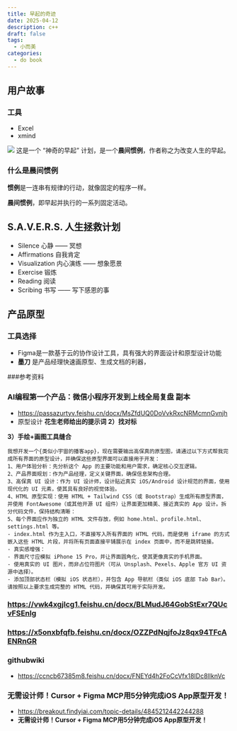 ```yaml
---
title: 早起的奇迹
date: 2025-04-12
description: c++
draft: false
tags:
  - 小而美
categories:
  - do book
---
```

## 用户故事

### 工具
- Excel
- xmind


![](https://img9.doubanio.com/view/subject/s/public/s29685915.jpg)
这是一个 “神奇的早起” 计划，是一个**晨间惯例**，作者称之为改变人生的早起。

### 什么是晨间惯例

**惯例**是一连串有规律的行动，就像固定的程序一样。

**晨间惯例**，即早起并执行的一系列固定活动。

## S.A.V.E.R.S. 人生拯救计划

- Silence 心静 —— 冥想
- Affirmations 自我肯定
- Visualization 内心演练 —— 想象愿景
- Exercise 锻炼
- Reading 阅读
- Scribing 书写 —— 写下感恩的事

## 产品原型

### 工具选择
- Figma是一款基于云的协作设计工具，具有强大的界面设计和原型设计功能
-  **墨刀** 是产品经理快速画原型、生成文档的利器，  


###参考资料
### AI编程第一个产品：微信小程序开发到上线全局复盘 副本
- https://passazurtyv.feishu.cn/docx/MsZfdUQ0DoVvkRxcNRMcmnGvnjh
- 原型设计
**花生老师给出的提示词**
**2）找对标**

**3）手绘+画图工具缝合**

```
我想开发一个{类似小宇宙的播客app}，现在需要输出高保真的原型图，请通过以下方式帮我完成所有界面的原型设计，并确保这些原型界面可以直接用于开发：
1、用户体验分析：先分析这个 App 的主要功能和用户需求，确定核心交互逻辑。
2、产品界面规划：作为产品经理，定义关键界面，确保信息架构合理。
3、高保真 UI 设计：作为 UI 设计师，设计贴近真实 iOS/Android 设计规范的界面，使用现代化的 UI 元素，使其具有良好的视觉体验。
4、HTML 原型实现：使用 HTML + Tailwind CSS（或 Bootstrap）生成所有原型界面，并使用 FontAwesome（或其他开源 UI 组件）让界面更加精美、接近真实的 App 设计。拆分代码文件，保持结构清晰：
5、每个界面应作为独立的 HTML 文件存放，例如 home.html、profile.html、settings.html 等。
- index.html 作为主入口，不直接写入所有界面的 HTML 代码，而是使用 iframe 的方式嵌入这些 HTML 片段，并将所有页面直接平铺展示在 index 页面中，而不是跳转链接。
- 真实感增强：  
- 界面尺寸应模拟 iPhone 15 Pro，并让界面圆角化，使其更像真实的手机界面。  
- 使用真实的 UI 图片，而非占位符图片（可从 Unsplash、Pexels、Apple 官方 UI 资源中选择）。  
- 添加顶部状态栏（模拟 iOS 状态栏），并包含 App 导航栏（类似 iOS 底部 Tab Bar）。请按照以上要求生成完整的 HTML 代码，并确保其可用于实际开发。

```

### https://vwk4xgjlcg1.feishu.cn/docx/BLMudJ64GobStExr7QUcvFSEnlg

### https://x5onxbfqfb.feishu.cn/docx/OZZPdNqjfoJz8qx94TFcAENRnGR

###  githubwiki
- https://ccncb67385m8.feishu.cn/docx/FNEYd4h2FoCcVfx18IDc8lIknVc

### **无需设计师！Cursor + Figma MCP用5分钟完成iOS App原型开发！**

- https://breakout.findyiai.com/topic-details/4845212442244288
- **无需设计师！Cursor + Figma MCP用5分钟完成iOS App原型开发！**
